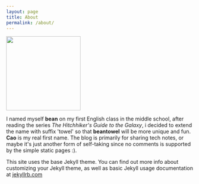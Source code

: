 ```yaml
---
layout: page
title: About
permalink: /about/
---
```


<img src="{{site.url}}/assets/img/profile.jpg"  width="200">

I named myself **bean** on my first English class in the middle school, after reading the series *The Hitchhiker's Guide to the Galaxy*, i decided to extend the name with suffix 'towel' so that **beantowel** will be more unique and fun. **Cao** is my real first name. The blog is primarily for sharing tech notes, or maybe it's just another form of self-taking since no comments is supported by the simple static pages :).

This site uses the base Jekyll theme. You can find out more info about customizing your Jekyll theme, as well as basic Jekyll usage documentation at [jekyllrb.com](https://jekyllrb.com/)